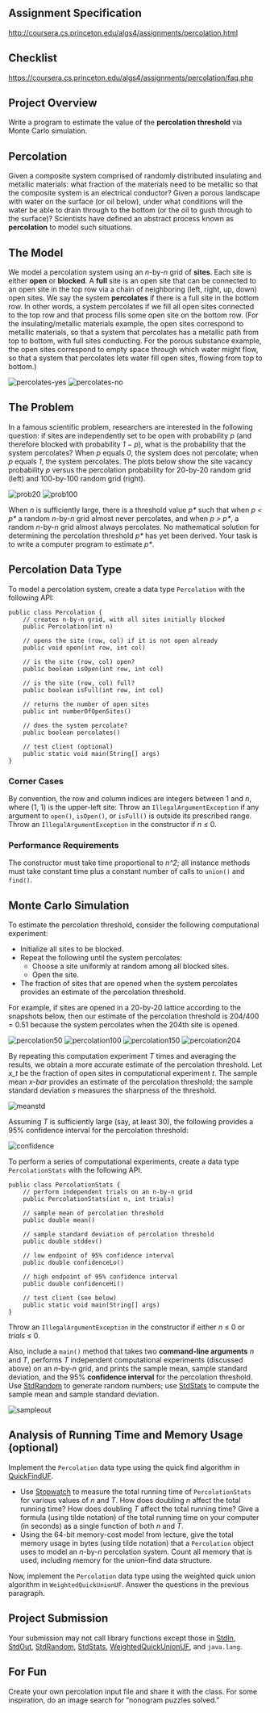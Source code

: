## Assignment Specification
http://coursera.cs.princeton.edu/algs4/assignments/percolation.html

## Checklist
https://coursera.cs.princeton.edu/algs4/assignments/percolation/faq.php

## Project Overview
Write a program to estimate the value of the **percolation threshold** via 
Monte Carlo simulation.

## Percolation
Given a composite system comprised of randomly distributed insulating 
and metallic materials: what fraction of the materials need to be metallic 
so that the composite system is an electrical conductor? Given a porous 
landscape with water on the surface (or oil below), under what conditions 
will the water be able to drain through to the bottom (or the oil to gush 
through to the surface)? Scientists have defined an abstract process known 
as **percolation** to model such situations.

## The Model
We model a percolation system using an *n*-by-*n* grid of **sites**. Each site is
either **open** or **blocked**. A **full** site is an open site that can be connected
to an open site in the top row via a chain of neighboring (left, right, up, down)
open sites. We say the system **percolates** if there is a full site in the bottom row.
In other words, a system percolates if we fill all open sites connected to the
top row and that process fills some open site on the bottom row. (For the
insulating/metallic materials example, the open sites correspond to metallic
materials, so that a system that percolates has a metallic path from top to bottom,
with full sites conducting. For the porous substance example, the open sites
correspond to empty space through which water might flow, so that a system that
percolates lets water fill open sites, flowing from top to bottom.)

![percolates-yes](./percolation-images/percolates-yes.png "Percolates")
![percolates-no](./percolation-images/percolates-no.png "Does not Percolate")

## The Problem
In a famous scientific problem, researchers are interested in the following
question: if sites are independently set to be open with probability *p*
(and therefore blocked with probability *1 − p*), what is the probability
that the system percolates? When *p* equals *0*, the system does not percolate;
when *p* equals *1*, the system percolates. The plots below show the site
vacancy probability *p* versus the percolation probability for 20-by-20 random
grid (left) and 100-by-100 random grid (right).

![prob20](./percolation-images/percolation-graph-20.png "Percolation Probability 20x20")
![prob100](./percolation-images/percolation-graph-100.png "Percolation Probability 100x100")

When *n* is sufficiently large, there is a threshold value _p\*_ such that when
_p \< p\*_ a random *n*-by-*n* grid almost never percolates, and when _p \> p\*_,
a random *n*-by-*n* grid almost always percolates. No mathematical solution for
determining the percolation threshold _p\*_ has yet been derived. Your task is
to write a computer program to estimate _p\*_.

## Percolation Data Type
To model a percolation system, create a data type `Percolation` with the following API:

    public class Percolation {
        // creates n-by-n grid, with all sites initially blocked
        public Percolation(int n)
    
        // opens the site (row, col) if it is not open already
        public void open(int row, int col)
    
        // is the site (row, col) open?
        public boolean isOpen(int row, int col)
    
        // is the site (row, col) full?
        public boolean isFull(int row, int col)
    
        // returns the number of open sites
        public int numberOfOpenSites()
    
        // does the system percolate?
        public boolean percolates()
    
        // test client (optional)
        public static void main(String[] args)
    }

### Corner Cases
By convention, the row and column indices are integers between 1 and *n*,
where (1, 1) is the upper-left site: Throw an `IllegalArgumentException`
if any argument to `open()`, `isOpen()`, or `isFull()` is outside its
prescribed range. Throw an `IllegalArgumentException` in the constructor
if *n* ≤ 0.

### Performance Requirements
The constructor must take time proportional to *n^2*; all instance methods
must take constant time plus a constant number of calls to `union()` and `find()`.

## Monte Carlo Simulation
To estimate the percolation threshold, consider the following computational
experiment:

- Initialize all sites to be blocked.
- Repeat the following until the system percolates:
    - Choose a site uniformly at random among all blocked sites.
    - Open the site.
- The fraction of sites that are opened when the system percolates provides
an estimate of the percolation threshold.

For example, if sites are opened in a 20-by-20 lattice according to the
snapshots below, then our estimate of the percolation threshold is
204/400 = 0.51 because the system percolates when the 204th site is opened.

![percolation50](./percolation-images/percolation-50.png "50 open sites")
![percolation100](./percolation-images/percolation-100.png "100 open sites")
![percolation150](./percolation-images/percolation-150.png "150 open sites")
![percolation204](./percolation-images/percolation-204.png "204 open sites")

By repeating this computation experiment *T* times and averaging the results,
we obtain a more accurate estimate of the percolation threshold. Let *x\_t* be
the fraction of open sites in computational experiment *t*. The sample mean
*x-bar* provides an estimate of the percolation threshold; the sample standard
deviation *s* measures the sharpness of the threshold.

![meanstd](./percolation-images/MeanStdForm.png "Mean and Standard Deviation")

Assuming *T* is sufficiently large (say, at least 30), the following provides
a 95% confidence interval for the percolation threshold:

![confidence](./percolation-images/ConfidenceInt.png "Confidence Interval")

To perform a series of computational experiments, create a data type
`PercolationStats` with the following API.

    public class PercolationStats {
        // perform independent trials on an n-by-n grid
        public PercolationStats(int n, int trials)
    
        // sample mean of percolation threshold
        public double mean()
    
        // sample standard deviation of percolation threshold
        public double stddev()
    
        // low endpoint of 95% confidence interval
        public double confidenceLo()
    
        // high endpoint of 95% confidence interval
        public double confidenceHi()
    
        // test client (see below)
        public static void main(String[] args)
    }

Throw an `IllegalArgumentException` in the constructor if either *n* ≤ 0
or *trials* ≤ 0.

Also, include a `main()` method that takes two **command-line arguments** *n*
and *T*, performs *T* independent computational experiments (discussed above)
on an *n*-by-*n* grid, and prints the sample mean, sample standard deviation,
and the 95% **confidence interval** for the percolation threshold. Use
[StdRandom](https://algs4.cs.princeton.edu/code/javadoc/edu/princeton/cs/algs4/StdRandom.html)
to generate random numbers; use
[StdStats](https://algs4.cs.princeton.edu/code/javadoc/edu/princeton/cs/algs4/StdStats.html)
to compute the sample mean and sample standard deviation.

![sampleout](./percolation-images/SamplePercOut.png)

## Analysis of Running Time and Memory Usage (optional)
Implement the `Percolation` data type using the quick find algorithm in
[QuickFindUF](https://algs4.cs.princeton.edu/code/javadoc/edu/princeton/cs/algs4/QuickFindUF.html).

- Use [Stopwatch](https://algs4.cs.princeton.edu/code/javadoc/edu/princeton/cs/algs4/Stopwatch.html)
to measure the total running time of `PercolationStats` for various values
of *n* and *T*. How does doubling *n* affect the total running time? How does
doubling *T* affect the total running time? Give a formula (using tilde notation)
of the total running time on your computer (in seconds) as a single function
of both *n* and *T*.
- Using the 64-bit memory-cost model from lecture, give the total memory usage
in bytes (using tilde notation) that a `Percolation` object uses to model an
*n*-by-*n* percolation system. Count all memory that is used, including memory
for the union–find data structure.

Now, implement the `Percolation` data type using the weighted quick union
algorithm in `WeightedQuickUnionUF`. Answer the questions in the previous paragraph.

## Project Submission
Your submission may not call library functions except those in
[StdIn](https://algs4.cs.princeton.edu/code/javadoc/edu/princeton/cs/algs4/StdIn.html),
[StdOut](https://algs4.cs.princeton.edu/code/javadoc/edu/princeton/cs/algs4/StdOut.html),
[StdRandom](https://algs4.cs.princeton.edu/code/javadoc/edu/princeton/cs/algs4/StdRandom.html),
[StdStats](https://algs4.cs.princeton.edu/code/javadoc/edu/princeton/cs/algs4/StdStats.html),
[WeightedQuickUnionUF](https://algs4.cs.princeton.edu/code/javadoc/edu/princeton/cs/algs4/WeightedQuickUnionUF.html),
and `java.lang`.

## For Fun
Create your own percolation input file and share it with the class.
For some inspiration, do an image search for “nonogram puzzles solved.”


